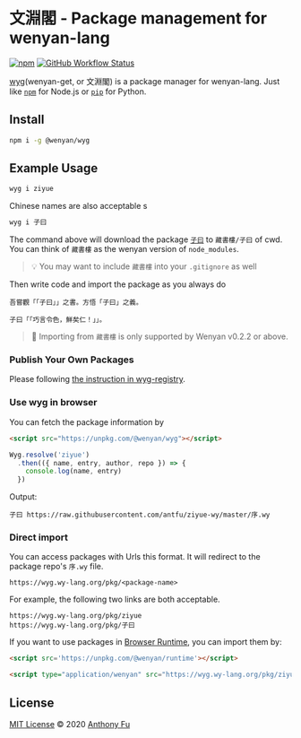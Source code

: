# 文淵閣 - Package management for wenyan-lang

[![npm](https://img.shields.io/npm/v/@wenyan/wyg)](https://www.npmjs.com/package/@wenyan/wyg)
[![GitHub Workflow Status](https://img.shields.io/github/workflow/status/wenyan-lang/wyg/Test)](https://github.com/wenyan-lang/wyg/actions)

[wyg](https://github.com/wenyan-lang/wyg)(wenyan-get, or 文淵閣) is a package manager for wenyan-lang. Just like [`npm`](https://www.npmjs.com/) for Node.js or [`pip`](https://pip.pypa.io/en/stable/) for Python.

## Install 

```bash
npm i -g @wenyan/wyg
```

## Example Usage

```bash
wyg i ziyue
```

Chinese names are also acceptable
s
```bash
wyg i 子曰
```

The command above will download the package [`子曰`](https://github.com/antfu/ziyue-wy) to `藏書樓/子曰` of cwd. You can think of `藏書樓` as the wenyan version of `node_modules`. 

> 💡 You may want to include `藏書樓` into your `.gitignore` as well

Then write code and import the package as you always do

```
吾嘗觀「「子曰」」之書。方悟「子曰」之義。

子曰「「巧言令色，鮮矣仁！」」。
```

> 💬 Importing from `藏書樓` is only supported by Wenyan v0.2.2 or above.

### Publish Your Own Packages

Please following [the instruction in wyg-registry](https://github.com/wenyan-lang/wyg-registry).

### Use wyg in browser

You can fetch the package information by

```html
<script src="https://unpkg.com/@wenyan/wyg"></script>
```

```js
Wyg.resolve('ziyue')
  .then(({ name, entry, author, repo }) => {
    console.log(name, entry)
  })
```

Output:

```
子曰 https://raw.githubusercontent.com/antfu/ziyue-wy/master/序.wy
```

### Direct import

You can access packages with Urls this format. It will redirect to the package repo's `序.wy` file.

```
https://wyg.wy-lang.org/pkg/<package-name>
```

For example, the following two links are both acceptable.

```
https://wyg.wy-lang.org/pkg/ziyue
https://wyg.wy-lang.org/pkg/子曰
```

If you want to use packages in [Browser Runtime](https://github.com/wenyan-lang/wenyan/wiki/Browser-Runtime), you can import them by:

```html
<script src='https://unpkg.com/@wenyan/runtime'></script>

<script type="application/wenyan" src="https://wyg.wy-lang.org/pkg/ziyue"></script>
```

## License

[MIT License](https://github.com/wenyan-lang/wyg/blob/master/LICENSE) © 2020 [Anthony Fu](https://github.com/antfu)

